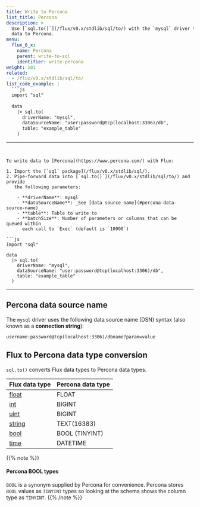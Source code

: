 ```yaml
---
title: Write to Percona
list_title: Percona
description: >
  Use [`sql.to()`](/flux/v0.x/stdlib/sql/to/) with the `mysql` driver to write
  data to Percona.
menu:
  flux_0_x:
    name: Percona
    parent: write-to-sql
    identifier: write-percona
weight: 101
related:
  - /flux/v0.x/stdlib/sql/to/
list_code_example: |
  ```js
  import "sql"
  
  data
    |> sql.to(
      driverName: "mysql",
      dataSourceName: "user:password@tcp(localhost:3306)/db",
      table: "example_table"
    )
  ```
---
```


To write data to [Percona](https://www.percona.com/) with Flux:

1. Import the [`sql` package](/flux/v0.x/stdlib/sql/).
2. Pipe-forward data into [`sql.to()`](/flux/v0.x/stdlib/sql/to/) and provide
   the following parameters:

    - **driverName**: mysql
    - **dataSourceName**: _See [data source name](#percona-data-source-name)_
    - **table**: Table to write to
    - **batchSize**: Number of parameters or columns that can be queued within
      each call to `Exec` (default is `10000`)

```js
import "sql"
  
data
  |> sql.to(
    driverName: "mysql",
    dataSourceName: "user:password@tcp(localhost:3306)/db",
    table: "example_table"
  )
```

---

## Percona data source name
The `mysql` driver uses the following data source name (DSN) syntax (also known as a **connection string**):

```
username:password@tcp(localhost:3306)/dbname?param=value
```

## Flux to Percona data type conversion
`sql.to()` converts Flux data types to Percona data types.

| Flux data type                                | Percona data type |
| :-------------------------------------------- | :---------------- |
| [float](/flux/v0.x/data-types/basic/float/)   | FLOAT             |
| [int](/flux/v0.x/data-types/basic/int/)       | BIGINT            |
| [uint](/flux/v0.x/data-types/basic/uint/)     | BIGINT            |
| [string](/flux/v0.x/data-types/basic/string/) | TEXT(16383)       |
| [bool](/flux/v0.x/data-types/basic/bool/)     | BOOL (TINYINT)    |
| [time](/flux/v0.x/data-types/basic/time/)     | DATETIME          |

{{% note %}}
#### Percona BOOL types
`BOOL` is a synonym supplied by Percona for convenience.
Percona stores `BOOL` values as `TINYINT` types so looking at the schema shows the
column type as `TINYINT`.
{{% /note %}}
